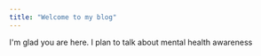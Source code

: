 ```yaml
---
title: "Welcome to my blog"
---
```


I'm glad you are here. I plan to talk about mental health awareness
